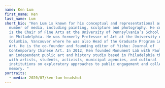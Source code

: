 ```yaml
---
name: Ken Lum
first_name: Ken
last_name: Lum
short_bio: "Ken Lum is known for his conceptual and representational art in a
  number of media, including painting, sculpture and photography. He currently
  is the Chair of Fine Arts at the University of Pennsylvania’s School of Design
  in Philadelphia. He was formerly Professor of Art at the University of British
  Columbia, Vancouver where he was also Head of the Graduate Program in Studio
  Art. He is the co-founder and founding editor of Yishu: Journal of
  Contemporary Chinese Art. In 2012, Ken founded Monument Lab with Paul Farber,
  an independent public art and history studio based in Philadelphia that works
  with artists, students, activists, municipal agencies, and cultural
  institutions on exploratory approaches to public engagement and collective
  memory. "
portraits:
  - media: 2020/07/ken-lum-headshot
---
```

